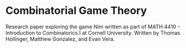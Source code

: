 # Combinatorial Game Theory
Research paper exploring the game Nim written as part of MATH 4410 - Introduction to Combinatorics I at Cornell University. Written by Thomas Hollinger, Matthew Gonzalez, and Evan Vera.
